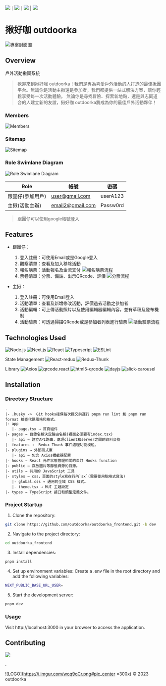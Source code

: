 ![](https://img.shields.io/github/issues-pr/outdoorka/outdoorka_frontend.svg)｜![](https://img.shields.io/github/issues-pr-closed/outdoorka/outdoorka_frontend.svg)｜![](https://img.shields.io/github/issues/outdoorka/outdoorka_frontend.svg) | ![](https://img.shields.io/github/last-commit/outdoorka/outdoorka_frontend.svg)



# 揪好咖 outdoorka
![專案封面圖](https://i.imgur.com/AakkSHq.png)


## Overview
戶外活動揪團系統 
> 歡迎來到揪好咖 outdoorka！我們是專為喜愛戶外活動的人打造的最佳揪團平台。無論你是活動主揪還是參加者，我們都提供一站式解決方案，讓你輕鬆享受每一次活動體驗。
> 無論你是尋找冒險、探索新地點，還是與志同道合的人建立新的友誼，揪好咖 outdoorka將成為你的最佳戶外活動夥伴！


### Members
![Members](https://i.imgur.com/4NxOeOl.png)

### Sitemap
![Sitemap](https://i.imgur.com/ykmlxbJ.jpg)

### Role Swimlane Diagram
![Role Swimlane Diagram](https://i.imgur.com/CKWgV0f.jpg)

| Role | 帳號 | 密碼 |
| -------- | -------- | -------- |
| 跟團仔(參加用戶) | user@gmail.com     | userA123      |
| 主揪(活動主辦) | email2@gmail.com     | Passw0rd      |

> 跟團仔可以使用google帳號登入

## Features

- 跟團仔：
    1. 登入註冊：可使用Email或是Google登入
    2. 觀察清單：查看及加入移除活動
    3. 報名購票：活動報名及金流支付
        ![報名購票流程](https://i.imgur.com/8nQjH8F.jpeg)
    4. 票卷清單：分票、備註、出示QRcode、評價
        ![分票流程](https://i.imgur.com/00fc0fr.jpeg)

- 主揪：
    1. 登入註冊：可使用Email登入
    2. 活動清單：查看及新增修改活動，評價過去活動之參加者
    3. 活動編輯：可上傳活動照片以及使用編輯器編輯內容，並有草稿及發布機制
    5. 活動驗票：可透過掃描QRcode或是參加者列表進行驗票
        ![活動驗票流程](https://i.imgur.com/8ajxnLV.jpeg)



## Technologies Used
![Node.js](https://img.shields.io/badge/Node-v20.12.0-339933?logo=node.js&logoColor=white)
![Next.js](https://img.shields.io/badge/Next.js-v12.3.4-000000?logo=next.js&logoColor=white) ![React](https://img.shields.io/badge/React-v18-61DAFB?logo=react&logoColor=white) ![Typescript](https://img.shields.io/badge/Typescript-v5.4.5-3178C6?logo=typescript&logoColor=white) ![ESLint](https://img.shields.io/badge/ESLint-v8-4B32C3?logo=eslint&logoColor=white)

State Management
![React-redux](https://img.shields.io/badge/React--redux-v9.1.2-764ABC?logo=redux&logoColor=white) ![Redux-Thunk](https://img.shields.io/badge/Redux--Thunk-v3.1.0-764ABC?logo=redux&logoColor=white)

Library
![Axios](https://img.shields.io/badge/Axios-v1.6.8-61DAFB?logo=axios&logoColor=white) ![qrcode.react](https://img.shields.io/badge/qrcode.react-v3.1.0-61DAFB?logo=react&logoColor=white) ![html5-qrcode](https://img.shields.io/badge/html5--qrcode-v2.3.8-E34F26?logo=html5&logoColor=white) ![dayjs](https://img.shields.io/badge/dayjs-v1.11.11-007ACC?logoColor=white) ![slick-carousel](https://img.shields.io/badge/slick--carousel-v1.8.1-FF8300?logoColor=white)



## Installation

### Directory Structure

```
.
|- .husky ->  Git hooks確保每次提交前運行 pnpm run lint 和 pnpm run format 檢查代碼風格和格式。
|- app
   |- page.tsx → 首頁組件
|- pages → 目錄名稱決定路由名稱(裡面必須要有index.tsx)
   |- api → 建立API路由，處理client和server之間的資料交換 
|- features →  Redux Thunk 事件處理功能模組。
|- plugins → 外部函式庫
   |- api → 包含 Axios攔截器配置
|- hooks → React 元件狀態管理相關的自訂 Hooks function
|- public → 存放圖片等靜態資源的目錄。
|- utils → 共用的 JavaScript 工具
|- styles → css，頁面的style寫在行內`sx`(需要使用駝峰式寫法)
   |- global.css → 通用的全域 CSS 樣式。
   |- theme.tsx → MUI 主題設定
|- types → TypeScript 接口和類型定義文件。

```

### Project Startup

1. Clone the repository:

```bash
git clone https://github.com/outdoorka/outdoorka_frontend.git -b dev
```

2. Navigate to the project directory:

```bash
cd outdoorka_frontend
```

3. Install dependencies:

```bash
pnpm install
```

4. Set up environment variables:
Create a .env file in the root directory and add the following variables:

```bash
NEXT_PUBLIC_BASE_URL_USER=
```

5. Start the development server:

```bash
pnpm dev
```

### Usage

Visit http://localhost:3000 in your browser to access the application.



## Contributing

<a href="https://github.com/outdoorka/outdoorka_frontend/graphs/contributors">
  <img src="https://contrib.rocks/image?repo=outdoorka/outdoorka_frontend" />
</a>

.

![LOGO](https://i.imgur.com/woq9oCr.png#pic_center =300x)
© 2023 outdoorka